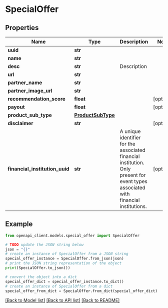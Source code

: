 # SpecialOffer


## Properties

Name | Type | Description | Notes
------------ | ------------- | ------------- | -------------
**uuid** | **str** |  | 
**name** | **str** |  | 
**desc** | **str** | Description | 
**url** | **str** |  | 
**partner_name** | **str** |  | 
**partner_image_url** | **str** |  | 
**recommendation_score** | **float** |  | [optional] 
**payout** | **float** |  | [optional] 
**product_sub_type** | [**ProductSubType**](ProductSubType.md) |  | 
**disclaimer** | **str** |  | [optional] 
**financial_institution_uuid** | **str** | A unique identifier for the associated financial institution. Only present for event types associated with financial institutions.  | [optional] 

## Example

```python
from openapi_client.models.special_offer import SpecialOffer

# TODO update the JSON string below
json = "{}"
# create an instance of SpecialOffer from a JSON string
special_offer_instance = SpecialOffer.from_json(json)
# print the JSON string representation of the object
print(SpecialOffer.to_json())

# convert the object into a dict
special_offer_dict = special_offer_instance.to_dict()
# create an instance of SpecialOffer from a dict
special_offer_from_dict = SpecialOffer.from_dict(special_offer_dict)
```
[[Back to Model list]](../README.md#documentation-for-models) [[Back to API list]](../README.md#documentation-for-api-endpoints) [[Back to README]](../README.md)


